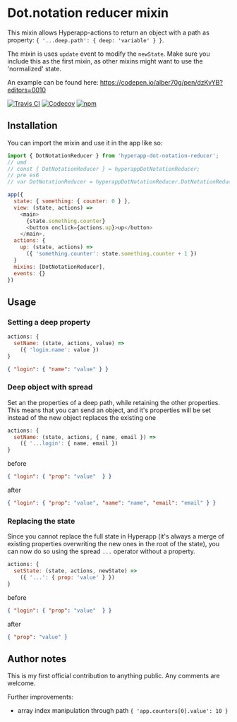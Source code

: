 Dot.notation reducer mixin
==========================

This mixin allows Hyperapp-actions to return an object with a path as property: `{ '...deep.path': { deep: 'variable' } }`.

The mixin is uses `update` event to modify the `newState`.
Make sure you include this as the first mixin, as other mixins might want to use the 'normalized' state.

An example can be found here:  https://codepen.io/alber70g/pen/dzKvYB?editors=0010


[![Travis CI](https://img.shields.io/travis/Alber70g/hyperapp-dot-notation-reducer.svg)](https://travis-ci.org/Alber70g/hyperapp-dot-notation-reducer)
[![Codecov](https://img.shields.io/codecov/c/github/Alber70g/hyperapp-dot-notation-reducer/master.svg)](https://codecov.io/gh/hyperapp/hyperapp)
[![npm](https://img.shields.io/npm/v/hyperapp-dot-notation-reducer.svg)](https://www.npmjs.org/package/hyperapp-dot-notation-reducer)



Installation
------------

You can import the mixin and use it in the app like so:

```javascript
import { DotNotationReducer } from 'hyperapp-dot-notation-reducer';
// umd
// const { DotNotationReducer } = hyperappDotNotationReducer;
// pre es6
// var DotNotationReducer = hyperappDotNotationReducer.DotNotationReducer;

app({
  state: { something: { counter: 0 } },
  view: (state, actions) =>
    <main>
      {state.something.counter}
      <button onclick={actions.up}>up</button>
    </main>,
  actions: {
    up: (state, actions) =>
      ({ 'something.counter': state.something.counter + 1 })
  }
  mixins: [DotNotationReducer],
  events: {}
})
```

Usage
-----

### Setting a deep property

```javascript
actions: {
  setName: (state, actions, value) =>
    ({ 'login.name': value })
}
```
```json
{ "login": { "name": "value" } }
```

### Deep object with spread
Set an the properties of a deep path, while retaining the other properties.
This means that you can send an object, and it's properties will be set instead of the new object replaces the existing one

```javascript
actions: {
  setName: (state, actions, { name, email }) =>
    ({ '...login': { name, email })
}
```

before
```json
{ "login": { "prop": "value"  } }
```

after
```json
{ "login": { "prop": "value", "name": "name", "email": "email" } }
```

### Replacing the state
Since you cannot replace the full state in Hyperapp (it's always a merge of existing properties overwriting the new ones in the root of the state),
you can now do so using the spread `...` operator without a property.

```javascript
actions: {
  setState: (state, actions, newState) =>
    ({ '...': { prop: 'value' } })
}
```

before
```json
{ "login": { "prop": "value"  } }
```

after
```json
{ "prop": "value" }
```

Author notes
------------

This is my first official contribution to anything public. Any comments are welcome.

Further improvements:

- array index manipulation through path `{ 'app.counters[0].value': 10 } `
